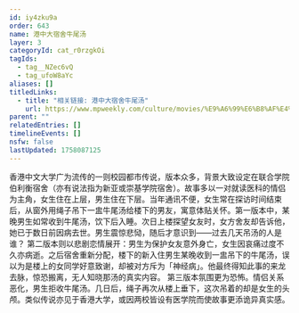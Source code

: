 ```yaml
---
id: iy4zku9a
order: 643
name: 港中大宿舍牛尾汤
layer: 3
categoryId: cat_r0rzgkOi
tagIds:
  - tag__NZec6vQ
  - tag_ufoW8aYc
aliases: []
titledLinks:
  - title: "相关链接: 港中大宿舍牛尾汤"
    url: https://www.mpweekly.com/culture/movies/%E9%A6%99%E6%B8%AF%E4%B8%8D%E6%80%9D%E8%AD%B0%E4%BA%8B%E4%BB%B6-%E4%B8%8D%E6%80%9D%E8%AD%B0-%E4%B8%AD%E5%A4%A7-244558
parent: ""
relatedEntries: []
timelineEvents: []
nsfw: false
lastUpdated: 1758087125
---
```


香港中文大学广为流传的一则校园都市传说，版本众多，背景大致设定在联合学院伯利衡宿舍（亦有说法指为新亚或崇基学院宿舍）。故事多以一对就读医科的情侣为主角，女生住在上层，男生住在下层。当年通讯不便，女生常在探访时间结束后，从窗外用绳子吊下一盅牛尾汤给楼下的男友，寓意体贴关怀。第一版本中，某晚男生如常收到牛尾汤，饮下后入睡。次日上楼探望女友时，女方舍友却告诉他，她已于数日前因病去世。男生震惊悲恸，随后才意识到——过去几天吊汤的人是谁？  第二版本则以悲剧恋情展开：男生为保护女友意外身亡，女生因哀痛过度不久亦病逝。之后宿舍重新分配，楼下的新入住男生某晚收到一盅吊下的牛尾汤，误以为是楼上的女同学好意致谢，却被对方斥为「神经病」。他最终得知此事的来龙去脉，惊恐搬离，无人知晓那汤的真实内容。  第三版本氛围更为恐怖。情侣关系恶化，男生拒收牛尾汤。几日后，绳子再次从楼上垂下，这次吊着的却是女生的头颅。类似传说亦见于香港大学，或因两校皆设有医学院而使故事更添诡异真实感。